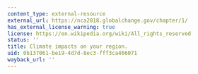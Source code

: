 ```yaml
---
content_type: external-resource
external_url: https://nca2018.globalchange.gov/chapter/1/
has_external_license_warning: true
license: https://en.wikipedia.org/wiki/All_rights_reserved
status: ''
title: Climate impacts on your region.
uid: 0b137061-be19-4d7d-8ec3-fff3ca466071
wayback_url: ''
---
```

